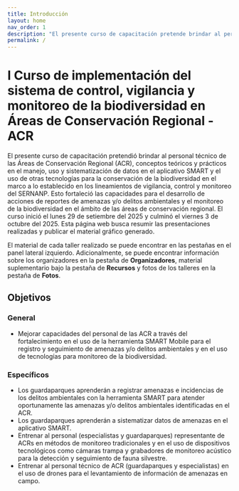 ```yaml
---
title: Introducción
layout: home
nav_order: 1
description: "El presente curso de capacitación pretende brindar al personal técnico de las Áreas de Conservación Regional (ACR), conceptos teóricos y prácticos en el manejo, uso y sistematización de datos en el aplicativo SMART y el uso de otras tecnologías para la conservación de la biodiversidad."
permalink: /
---
```


# I Curso de implementación del sistema de control, vigilancia y monitoreo de la biodiversidad en Áreas de Conservación Regional - ACR

El presente curso de capacitación pretendió brindar al personal técnico de las Áreas de Conservación Regional (ACR), conceptos teóricos y prácticos en el manejo, uso y sistematización de datos en el aplicativo SMART y el uso de otras tecnologías para la conservación de la biodiversidad en el marco a lo establecido en los lineamientos de vigilancia, control y monitoreo del SERNANP. Esto fortaleció las capacidades para el desarrollo de acciones de reportes de amenazas y/o delitos ambientales y el monitoreo de la biodiversidad en el ámbito de las áreas de conservación regional. El curso inició el lunes 29 de setiembre del 2025 y culminó el viernes 3 de octubre del 2025. Esta página web busca resumir las presentaciones realizadas y publicar el material gráfico generado.

El material de cada taller realizado se puede encontrar en las pestañas en el panel lateral izquierdo. Adicionalmente, se puede encontrar información sobre los organizadores en la pestaña de **Organizadores**, material suplementario bajo la pestaña de **Recursos** y fotos de los talleres en la pestaña de **Fotos**.

## Objetivos
### General
- Mejorar capacidades del personal de las ACR a través del fortalecimiento en el uso de la herramienta SMART Mobile para el registro y seguimiento de amenazas y/o delitos ambientales y en el uso de tecnologías para monitoreo de la biodiversidad.

### Específicos
- Los guardaparques aprenderán a registrar amenazas e incidencias de los delitos ambientales con la herramienta SMART para atender oportunamente las amenazas y/o delitos ambientales identificadas en el ACR.
- Los guardaparques aprenderán a sistematizar datos de amenazas en el aplicativo SMART.
- Entrenar al personal (especialistas y guardaparques) representante de ACRs en métodos de monitoreo tradicionales y en el uso de dispositivos tecnológicos como cámaras trampa y grabadores de monitoreo acústico para la detección y seguimiento de fauna silvestre. 
- Entrenar al personal técnico de ACR (guardaparques y especialistas) en el uso de drones para el levantamiento de información de amenazas en campo.